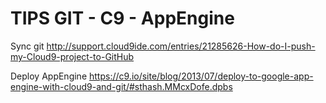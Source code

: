 TIPS GIT - C9 - AppEngine 
===============================

Sync git
http://support.cloud9ide.com/entries/21285626-How-do-I-push-my-Cloud9-project-to-GitHub

Deploy AppEngine
https://c9.io/site/blog/2013/07/deploy-to-google-app-engine-with-cloud9-and-git/#sthash.MMcxDofe.dpbs





